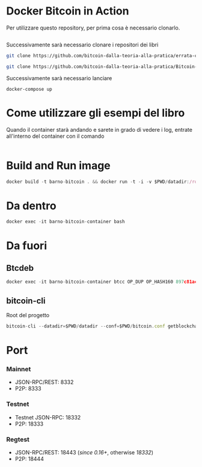 # Docker Bitcoin in Action
Per utilizzare questo repository, per prima cosa è necessario clonarlo.
```bash

```
Successivamente sarà necessario clonare i repositori dei libri

```bash
git clone https://github.com/bitcoin-dalla-teoria-alla-pratica/errata-corrige-e-sorgente-esempi.git --depth 1

git clone https://github.com/bitcoin-dalla-teoria-alla-pratica/Bitcoin-in-action-book.git --depth 1
```

Successivamente sarà necessario lanciare 


```git clone https://github.com/bitcoin-dalla-teoria-alla-pratica/Bitcoin-in-action-book.git --depth 1
docker-compose up
```

# Come utilizzare gli esempi del libro
Quando il container starà andando e sarete in grado di vedere i log, entrate all'interno del container con il comando

```

```

# Build and Run image

```jsx
docker build -t barno-bitcoin . && docker run -t -i -v $PWD/datadir:/root/.bitcoin -p 18443:18443 -p 18444:18444 --name barno-bitcoin-container --rm barno-bitcoin
```

# Da dentro

```jsx
docker exec -it barno-bitcoin-container bash
```

# Da fuori

## Btcdeb

```jsx
docker exec -it barno-bitcoin-container btcc OP_DUP OP_HASH160 897c81ac37ae36f7bc5b91356cfb0138bfacb3c1 OP_EQUALVERIFY OP_CHECKSIG
```

## bitcoin-cli

Root del progetto

```jsx
bitcoin-cli --datadir=$PWD/datadir --conf=$PWD/bitcoin.conf getblockchaininfo
```

# Port

### Mainnet

- JSON-RPC/REST: 8332
- P2P: 8333

### Testnet

- Testnet JSON-RPC: 18332
- P2P: 18333

### Regtest

- JSON-RPC/REST: 18443 (*since 0.16+*, otherwise *18332*)
- P2P: 18444